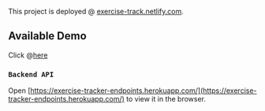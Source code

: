 

This project is deployed @ [exercise-track.netlify.com](https://exercise-track.netlify.com).

## Available Demo

Click @[here](https://exercise-track.netlify.com)

### `Backend API`

Open [https://exercise-tracker-endpoints.herokuapp.com/](https://exercise-tracker-endpoints.herokuapp.com/) to view it in the browser.

